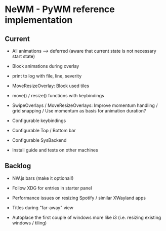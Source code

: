# NeWM - PyWM reference implementation

## Current

- All animations --> deferred (aware that current state is not necessary start state)
- Block animations during overlay
- print to log with file, line, severity

- MoveResizeOverlay: Block used tiles
- move() / resize() functions with keybindings
- SwipeOverlays / MoveResizeOverlays: Improve momentum handling / grid snapping / Use momentum as basis for animation duration?

- Configurable keybindings
- Configurable Top / Bottom bar
- Configurable SysBackend

- Install guide and tests on other machines

## Backlog

- NW.js bars (make it optional!)
- Follow XDG for entries in starter panel

- Performance issues on resizing Spotify / similar XWayland apps

- Titles during "far-away" view
- Autoplace the first couple of windows more like i3 (i.e. resizing existing windows / tiling)
